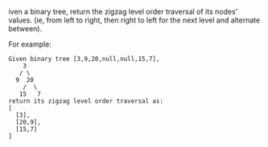 iven a binary tree, return the zigzag level order traversal of its nodes' values. (ie, from left to right, then right to left for the next level and alternate between).

For example:
```
Given binary tree [3,9,20,null,null,15,7],
    3
   / \
  9  20
    /  \
   15   7
return its zigzag level order traversal as:
[
  [3],
  [20,9],
  [15,7]
]
```